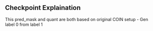 ## Checkpoint Explaination
This pred_mask and quant are both based on original COIN setup - Gen label 0 from label 1